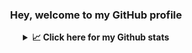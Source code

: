 <div align="center"> 
<h3>Hey, welcome to my GitHub profile</h3>


<details>
 <summary> <b>📈 Click here for my Github stats</b></summary>
![](https://github-readme-streak-stats.herokuapp.com?user=Mehul2203&theme=elegant)
![](https://github-readme-stats.vercel.app/api?username=Mehul2203&show_icons=true&theme=tokyonight)
</details>
</div>


